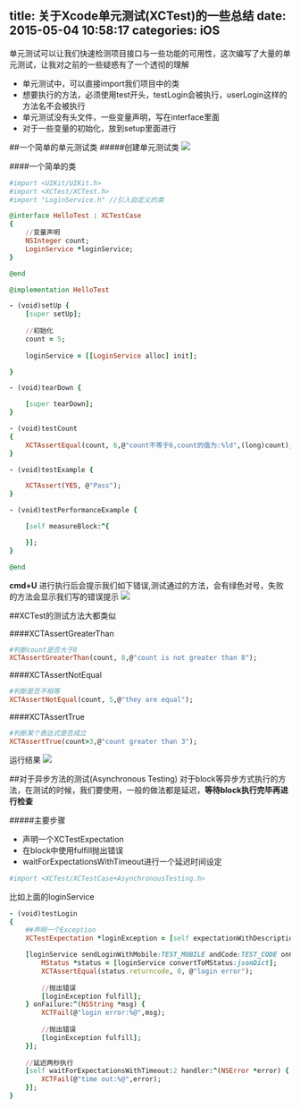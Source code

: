 title: 关于Xcode单元测试(XCTest)的一些总结
date: 2015-05-04 10:58:17
categories: iOS
---

单元测试可以让我们快速检测项目接口与一些功能的可用性，这次编写了大量的单元测试，让我对之前的一些疑惑有了一个透彻的理解

- 单元测试中，可以直接import我们项目中的类
- 想要执行的方法，必须使用test开头，testLogin会被执行，userLogin这样的方法名不会被执行
- 单元测试没有头文件，一些变量声明，写在interface里面
- 对于一些变量的初始化，放到setup里面进行

##一个简单的单元测试类
#####创建单元测试类
![](http://ww1.sinaimg.cn/large/6e8de9dbgw1ers0n47wtrj20ka0bygnf.jpg)

####一个简单的类
```ruby
#import <UIKit/UIKit.h>
#import <XCTest/XCTest.h>
#import "LoginService.h" //引入自定义的类

@interface HelloTest : XCTestCase
{
	//变量声明		
    NSInteger count;
    LoginService *loginService;
}

@end

@implementation HelloTest

- (void)setUp {
    [super setUp];
    
    //初始化
    count = 5;
    
    loginService = [[LoginService alloc] init];

}

- (void)tearDown {

    [super tearDown];
}

- (void)testCount
{
    XCTAssertEqual(count, 6,@"count不等于6,count的值为:%ld",(long)count);
}

- (void)testExample {

    XCTAssert(YES, @"Pass");
}

- (void)testPerformanceExample {

    [self measureBlock:^{

    }];
}

@end
```

**cmd+U** 进行执行后会提示我们如下错误,测试通过的方法，会有绿色对号，失败的方法会显示我们写的错误提示
![](http://ww1.sinaimg.cn/large/6e8de9dbgw1ers0vuinl5j20p405jq49.jpg)

##XCTest的测试方法大都类似

####XCTAssertGreaterThan
```ruby
#判断count是否大于8
XCTAssertGreaterThan(count, 8,@"count is not greater than 8");
```
####XCTAssertNotEqual
```ruby
#判断是否不相等
XCTAssertNotEqual(count, 5,@"they are equal");
```

####XCTAssertTrue
```ruby
#判断某个表达式是否成立
XCTAssertTrue(count>3,@"count greater than 3");
```
运行结果
![](http://ww4.sinaimg.cn/large/6e8de9dbgw1ers16kf52bj210v04jn03.jpg)


##对于异步方法的测试(Asynchronous Testing)
对于block等异步方式执行的方法，在测试的时候，我们要使用，一般的做法都是延迟，**等待block执行完毕再进行检查**

#####主要步骤
- 声明一个XCTestExpectation
- 在block中使用fulfill抛出错误
- waitForExpectationsWithTimeout进行一个延迟时间设定


```ruby
#import <XCTest/XCTestCase+AsynchronousTesting.h>
```

比如上面的loginService

```ruby   
- (void)testLogin
{
	##声明一个Exception
    XCTestExpectation *loginException = [self expectationWithDescription:@"loginError"];

    [loginService sendLoginWithMobile:TEST_MOBILE andCode:TEST_CODE onComplete:^(NSDictionary *jsonDict, NSString *jsonString) {
        MStatus *status = [loginService convertToMStatus:jsonDict];
        XCTAssertEqual(status.returncode, 0, @"login error");
        
        //抛出错误
        [loginException fulfill];
    } onFailure:^(NSString *msg) {
        XCTFail(@"login error:%@",msg);
        
        //抛出错误
        [loginException fulfill];
    }];
    
    //延迟两秒执行
    [self waitForExpectationsWithTimeout:2 handler:^(NSError *error) {
        XCTFail(@"time out:%@",error);
    }];
}
```
